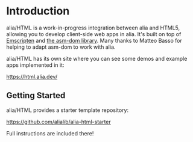 Introduction
============

alia/HTML is a work-in-progress integration between alia and HTML5, allowing
you to develop client-side web apps in alia. It's built on top of
[Emscripten](https://emscripten.org/) and [the asm-dom
library](https://github.com/mbasso/asm-dom). Many thanks to Matteo Basso for
helping to adapt asm-dom to work with alia.

alia/HTML has its own site where you can see some demos and example apps
implemented in it:

https://html.alia.dev/

Getting Started
---------------

alia/HTML provides a starter template repository:

https://github.com/alialib/alia-html-starter

Full instructions are included there!
